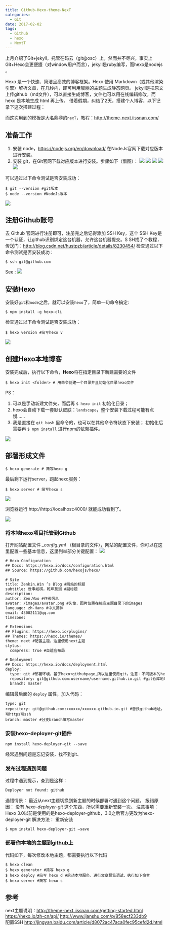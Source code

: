```yaml
---
title: Github-Hexo-theme-NexT
categories: 
  - Git
date: 2017-02-02
tags: 
  - Github
  - hexo
  - NextT
---
```


上月介绍了Git+jekyll，托管在码云（git@osc）上，然而并不尽兴，事实上Git+Hexo会更便捷（对window用户而言），jekyll是ruby编写，而hexo是nodejs 。  

Hexo 是一个快速、简洁且高效的博客框架。Hexo 使用 Markdown（或其他渲染引擎）解析文章，在几秒内，即可利用靓丽的主题生成静态网页。
jekyll是把原文上传github（md文件），可以直接生成博客，文件也可以用在线编辑修改，而hexo 是本地生成 html 再上传。
借着假期，纠结了2天，搭建个人博客，以下记录下这次搭建过程：

而这次用到的模板是大名鼎鼎的`nexT`，教程：http://theme-next.iissnan.com/ 

 <!-- more --> 

## 准备工作

1. 安装 node，https://nodejs.org/en/download/ 在NodeJs官网下载对应版本进行安装。
2. 安装 git，在Git官网下载对应版本进行安装。步骤如下（借图）：
![](http://wp-00-wp.qiniudn.com/0.183261890062568.png)
![](http://wp-00-wp.qiniudn.com/0.12367357255081979.png)
![](http://wp-00-wp.qiniudn.com/0.03426800610440184.png)
![](http://wp-00-wp.qiniudn.com/0.03366818130083549.png)
![](http://wp-00-wp.qiniudn.com/0.8714599287577482.png)

可以通过以下命令测试是否安装成功：
```
$ git --version #git版本
$ node --version #NodeJs版本
```
![](http://wp-00-wp.qiniudn.com/33fde566-d2b3-4ea5-9c1d-5f7eac68e64e.png)

## 注册Github账号

去 Github 官网进行注册即可，注册完之后记得添加 SSH Key，这个 SSH Key是一个认证，让github识别绑定这台机器，允许这台机器提交。S
SH找了个教程，传送门：http://blog.csdn.net/hustpzb/article/details/8230454/
检查通过以下命令测试是否安装成功：
```
$ ssh git@github.com
```
See :
![](http://wp-00-wp.qiniudn.com/f2e2bab6-160a-4982-ad3e-f08f6cf09f78.png)

## 安装Hexo

安装好`git`和`node`之后，就可以安装`hexo`了，简单一句命令搞定:
```
$ npm install -g hexo-cli
```
检查通过以下命令测试是否安装成功：
```
$ hexo version #简写hexo v
```
![](http://wp-00-wp.qiniudn.com/0a776216-23d4-48d8-b98a-96f938e78096.png)

## 创建Hexo本地博客

安装完成后，执行以下命令，**Hexo**将在指定目录下新建需要的文件
```
$ hexo init <folder> # 用命令创建一个目录并且初始化目录hexo文件
```
PS：
1. 可以是手动新建文件夹，而后再 `$ hexo init` 初始化目录；
2. hexo会自动下载一套默认皮肤：`landscape`，整个安装下载过程可能有点慢……
3. 我是直接在 `git bash` 里命令的，也可以在其他命令符状态下安装；
初始化后需要再 `$ npm install`  进行npm的依赖插件。

![](http://wp-00-wp.qiniudn.com/759463df-5e24-406b-ae9b-476a3484341b.png)


## 部署形成文件

```
$ hexo generate # 简写hexo g
```

最后剩下运行server，跑起hexo服务：

```
$ hexo server # 简写hexo s
```

![](http://wp-00-wp.qiniudn.com/27968e2b-d3fa-440c-8e6d-57c9bfb91ab5.png)

浏览器运行 http://http://localhost:4000/ 就能成功看到了。 

![](http://wp-00-wp.qiniudn.com/8cf4be10-5e83-4872-ba98-c03f0a8c8b80.jpg)

### 将本地hexo项目托管到Github

打开网站配置文件 *_config.yml* （根目录的文件），网站的配置文件，你可以在这里配置一些基本信息，这里列举部分关键配置：
![](http://wp-00-wp.qiniudn.com/5c55c6ac-2638-435e-a0b5-def4955cd1e1.png)

```html 
# Hexo Configuration
## Docs: https://hexo.io/docs/configuration.html
## Source: https://github.com/hexojs/hexo/
 
# Site
title: Zenkin.Win ’s Blog #网站的标题
subtitle: 世事如棋，乾坤莫测 #副标题
description: 
author: Zen.Woo #作者信息
avatar: /images/avatar.png #头像，图片位置在相应主题目录下的images
language: zh-Hans #中文简体
email: 43002111@qq.com
timezone:
 
# Extensions
## Plugins: https://hexo.io/plugins/
## Themes: https://hexo.io/themes/
theme: next #配置主题，这里使用next主题
stylus:
  compress: true #自适应布局
 
# Deployment
## Docs: https://hexo.io/docs/deployment.html
deploy:
  type: git #部署环境，基于hexo+githubpage,所以这里使用git。注意：不同版本的hexo，type有可能不同，3.x以后应使用git,具体参看官方文档
  repository: git@github.com:username/username.github.io.git #git仓库地址，替换成你的username即可，其他保持不变，后面会提到如何创建git仓库
  branch: master
```
编辑最后面的 `deploy` 属性，加入代码：
```
type: git
repository: git@github.com:xxxxxx/xxxxxx.github.io.git #替换github地址，可https可ssh
branch: master #分支branch填写master
```

### 安装hexo-deployer-git插件

```
npm install hexo-deployer-git --save
```
经常遇到问题是忘记安装，找不到git、

### 发布过程遇到问题

过程中遇到提示，查到是这样：
``` html
Deployer not found: github
```
遇错情景： 最近从next主题切换到新主题的时候部署时遇到这个问题。
报错原因： 没有 *hexo-deployer-git* 这个东西，所以需要重新安装一次。
注意事项： Hexo 3.0以前是使用的是hexo-deployer-github，3.0之后官方更改为hexo-deployer-git
解决方法： 重新安装
```
$ npm install hexo-deployer-git –save
```

### 部署你本地的主题到github上

代码如下，每次修改本地主题，都需要执行以下代码
```
$ hexo clean
$ hexo generator #简写 hexo g
$ hexo deploy #简写 hexo d #启动本地服务，进行文章预览调试，执行如下命令
$ hexo server #简写 hexo s
```
## 参考

next主题说明：http://theme-next.iissnan.com/getting-started.html
https://hexo.io/zh-cn/api/
http://www.jianshu.com/p/858ecf233db9  
配置SSH http://jingyan.baidu.com/article/d8072ac47aca0fec95cefd2d.html 

